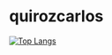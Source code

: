 # quirozcarlos

[![Top Langs](https://github-readme-stats.vercel.app/api/top-langs/?username=quirozcarlos&layout=compact)](https://github.com/quirozcarlos)
